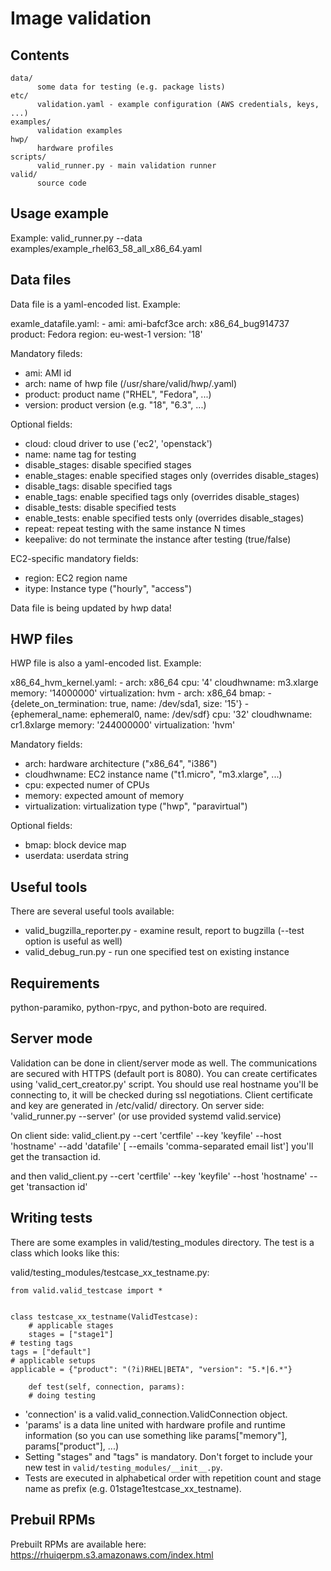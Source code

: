 Image validation
================

Contents
--------
    data/
          some data for testing (e.g. package lists)
    etc/
          validation.yaml - example configuration (AWS credentials, keys, ...)
    examples/
          validation examples
    hwp/
          hardware profiles
    scripts/
          valid_runner.py - main validation runner
    valid/
          source code


Usage example
-------------
Example: valid_runner.py --data examples/example_rhel63_58_all_x86_64.yaml


Data files
----------
Data file is a yaml-encoded list. Example:

examle_datafile.yaml:
    - ami: ami-bafcf3ce
      arch: x86_64_bug914737
      product: Fedora
      region: eu-west-1
      version: '18'

Mandatory fileds:
* ami: AMI id
* arch: name of hwp file (/usr/share/valid/hwp/<name>.yaml)
* product: product name ("RHEL", "Fedora", ...)
* version: product version (e.g. "18", "6.3", ...)

Optional fields:
* cloud: cloud driver to use ('ec2', 'openstack')
* name: name tag for testing
* disable_stages: disable specified stages
* enable_stages: enable specified stages only (overrides disable_stages)
* disable_tags: disable specified tags
* enable_tags: enable specified tags only (overrides disable_stages)
* disable_tests: disable specified tests
* enable_tests: enable specified tests only (overrides disable_stages)
* repeat: repeat testing with the same instance N times
* keepalive: do not terminate the instance after testing (true/false)

EC2-specific mandatory fields:
* region: EC2 region name
* itype: Instance type ("hourly", "access")

Data file is being updated by hwp data!


HWP files
---------
HWP file is also a yaml-encoded list. Example:

x86_64_hvm_kernel.yaml:
    - arch: x86_64
      cpu: '4'
      cloudhwname: m3.xlarge
      memory: '14000000'
      virtualization: hvm
    - arch: x86_64
      bmap:
      - {delete_on_termination: true, name: /dev/sda1, size: '15'}
      - {ephemeral_name: ephemeral0, name: /dev/sdf}
      cpu: '32'
      cloudhwname: cr1.8xlarge
      memory: '244000000'
      virtualization: 'hvm'

Mandatory fields:
* arch: hardware architecture ("x86_64", "i386")
* cloudhwname: EC2 instance name ("t1.micro", "m3.xlarge", ...)
* cpu: expected numer of CPUs
* memory: expected amount of memory
* virtualization: virtualization type ("hwp", "paravirtual")

Optional fields:
* bmap: block device map
* userdata: userdata string


Useful tools
------------
There are several useful tools available:
* valid_bugzilla_reporter.py - examine result, report to bugzilla (--test option is useful as well)
* valid_debug_run.py - run one specified test on existing instance


Requirements
------------
python-paramiko, python-rpyc, and python-boto are required.

Server mode
-----------
Validation can be done in client/server mode as well. The communications are secured with HTTPS (default
port is 8080). You can create certificates using 'valid_cert_creator.py' script. You should use real hostname
you'll be connecting to, it will be checked during ssl negotiations. Client certificate and key are generated
in /etc/valid/ directory.
On server side:
'valid_runner.py --server' (or use provided systemd valid.service)

On client side:
valid_client.py --cert 'certfile' --key 'keyfile' --host 'hostname' --add 'datafile' [ --emails 'comma-separated email list']
you'll get the transaction id.

and then
valid_client.py	--cert 'certfile' --key	'keyfile' --host 'hostname' --get 'transaction id'


Writing tests
-------------
There are some examples in valid/testing_modules directory. The test is a class which looks like this:

valid/testing_modules/testcase_xx_testname.py:

    from valid.valid_testcase import *
    
    
    class testcase_xx_testname(ValidTestcase):
        # applicable stages
        stages = ["stage1"]
	# testing tags
	tags = ["default"]
	# applicable setups
	applicable = {"product": "(?i)RHEL|BETA", "version": "5.*|6.*"}

        def test(self, connection, params):
	    # doing testing

* 'connection' is a valid.valid_connection.ValidConnection object.
* 'params' is a data line united with hardware profile and runtime information (so you can use something like params["memory"], params["product"], ...)
* Setting "stages" and "tags" is mandatory. Don't forget to include your new test in `valid/testing_modules/__init__.py`.
* Tests are executed in alphabetical order with repetition count and stage name as prefix (e.g. 01stage1testcase_xx_testname).

Prebuil RPMs
------------
Prebuilt RPMs are available here: https://rhuiqerpm.s3.amazonaws.com/index.html

